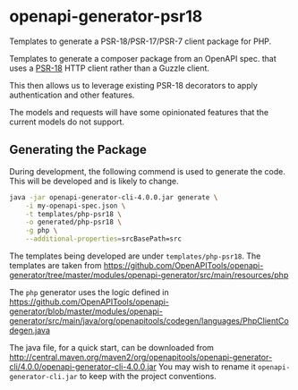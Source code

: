 # openapi-generator-psr18
Templates to generate a PSR-18/PSR-17/PSR-7 client package for PHP.

Templates to generate a composer package from an OpenAPI spec. that uses a
[PSR-18](https://www.php-fig.org/psr/psr-18/)
HTTP client rather than a Guzzle client.

This then allows us to leverage existing PSR-18 decorators to apply
authentication and other features.

The models and requests will have some opinionated features that the
current models do not support.

## Generating the Package

During development, the following commend is used to generate the code.
This will be developed and is likely to change.

```bash
java -jar openapi-generator-cli-4.0.0.jar generate \
    -i my-openapi-spec.json \
    -t templates/php-psr18 \
    -o generated/php-psr18 \
    -g php \
    --additional-properties=srcBasePath=src
```

The templates being developed are under `templates/php-psr18`.
The templates are taken from
https://github.com/OpenAPITools/openapi-generator/tree/master/modules/openapi-generator/src/main/resources/php

The `php` generator uses the logic defined in
https://github.com/OpenAPITools/openapi-generator/blob/master/modules/openapi-generator/src/main/java/org/openapitools/codegen/languages/PhpClientCodegen.java

The java file, for a quick start, can be downloaded from
http://central.maven.org/maven2/org/openapitools/openapi-generator-cli/4.0.0/openapi-generator-cli-4.0.0.jar
You may wish to rename it `openapi-generator-cli.jar` to keep with the project conventions.
